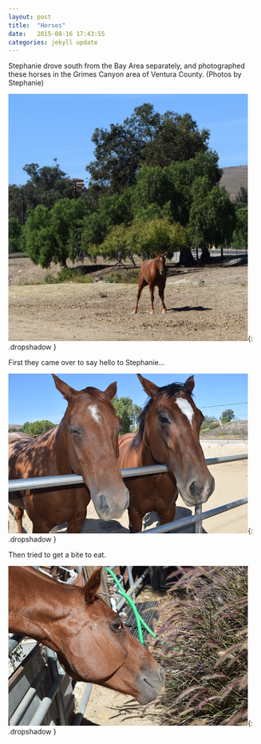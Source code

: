 ```yaml
---
layout: post
title:  "Horses"
date:   2015-08-16 17:43:55
categories: jekyll update
---
```

Stephanie drove south from the Bay Area separately, and photographed these horses in the Grimes Canyon area of Ventura County.  (Photos by Stephanie)  


![Horse in Distance](/images/2015-08-16_horses/distant_horse.png){: .dropshadow }  

First they came over to say hello to Stephanie...  

![Two horses at a fence](/images/2015-08-16_horses/two_horses.png){: .dropshadow }

Then tried to get a bite to eat.  

![Horse behind fence reaching for grass](/images/2015-08-16_horses/one_horse.png){: .dropshadow }
